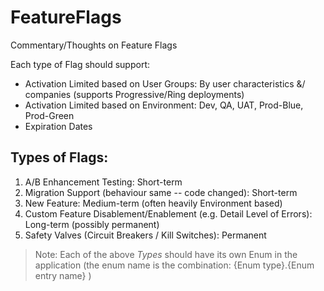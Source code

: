 # FeatureFlags
Commentary/Thoughts on Feature Flags 

Each type of Flag should support: 
* Activation Limited based on User Groups: By user characteristics &/ companies (supports Progressive/Ring deployments)
* Activation Limited based on Environment: Dev, QA, UAT, Prod-Blue, Prod-Green
* Expiration Dates

## Types of Flags:

1. A/B Enhancement Testing: Short-term
2. Migration Support (behaviour same -- code changed): Short-term
3. New Feature: Medium-term (often heavily Environment based)
4. Custom Feature Disablement/Enablement (e.g. Detail Level of Errors): Long-term (possibly permanent)
5. Safety Valves (Circuit Breakers / Kill Switches): Permanent


> Note: Each of the above *Types* should have its own Enum in the application (the enum name is the combination: {Enum type}.{Enum entry name} )
